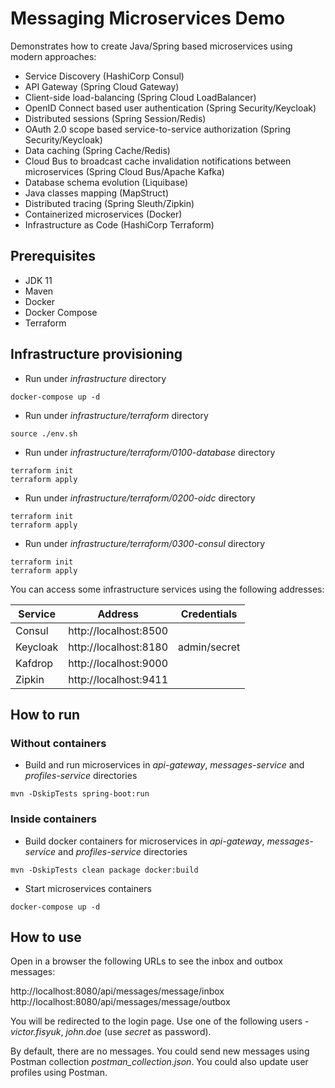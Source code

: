 # Messaging Microservices Demo

Demonstrates how to create Java/Spring based microservices using modern approaches:
* Service Discovery (HashiCorp Consul)
* API Gateway (Spring Cloud Gateway)
* Client-side load-balancing (Spring Cloud LoadBalancer)
* OpenID Connect based user authentication (Spring Security/Keycloak)
* Distributed sessions (Spring Session/Redis)
* OAuth 2.0 scope based service-to-service authorization (Spring Security/Keycloak)
* Data caching (Spring Cache/Redis)
* Cloud Bus to broadcast cache invalidation notifications between microservices (Spring Cloud Bus/Apache Kafka)
* Database schema evolution (Liquibase)
* Java classes mapping (MapStruct)
* Distributed tracing (Spring Sleuth/Zipkin)
* Containerized microservices (Docker)
* Infrastructure as Code (HashiCorp Terraform)

## Prerequisites
* JDK 11
* Maven
* Docker
* Docker Compose
* Terraform

## Infrastructure provisioning
* Run under _infrastructure_ directory
```
docker-compose up -d
```
* Run under _infrastructure/terraform_ directory
```
source ./env.sh
```
* Run under _infrastructure/terraform/0100-database_ directory
```
terraform init
terraform apply
```
* Run under _infrastructure/terraform/0200-oidc_ directory
```
terraform init
terraform apply
```
* Run under _infrastructure/terraform/0300-consul_ directory
```
terraform init
terraform apply
```

You can access some infrastructure services using the following addresses:

| Service  | Address               | Credentials  |
|----------|-----------------------|--------------|
| Consul   | http://localhost:8500 ||
| Keycloak | http://localhost:8180 | admin/secret |
| Kafdrop  | http://localhost:9000 ||
| Zipkin   | http://localhost:9411 ||

## How to run

### Without containers
* Build and run microservices in _api-gateway_, _messages-service_ and _profiles-service_ directories
```
mvn -DskipTests spring-boot:run
```

### Inside containers
* Build docker containers for microservices in _api-gateway_, _messages-service_ and _profiles-service_ directories
```
mvn -DskipTests clean package docker:build
```
* Start microservices containers
```
docker-compose up -d
```

## How to use

Open in a browser the following URLs to see the inbox and outbox messages:

http://localhost:8080/api/messages/message/inbox
<br>
http://localhost:8080/api/messages/message/outbox

You will be redirected to the login page. Use one of the following users - _victor.fisyuk_, _john.doe_ (use _secret_ as password).

By default, there are no messages. You could send new messages using Postman collection _postman_collection.json_.
You could also update user profiles using Postman.
